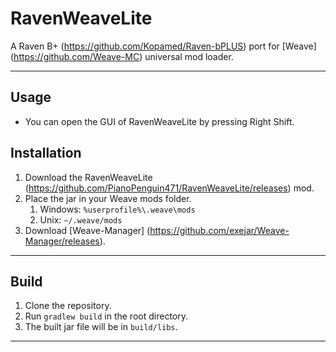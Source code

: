 # RavenWeaveLite
A Raven B+ (https://github.com/Kopamed/Raven-bPLUS) port for [Weave] (https://github.com/Weave-MC) universal mod loader.

---

## Usage
- You can open the GUI of RavenWeaveLite by pressing Right Shift.

## Installation
1. Download the RavenWeaveLite (https://github.com/PianoPenguin471/RavenWeaveLite/releases) mod.
2. Place the jar in your Weave mods folder.
    1. Windows: `%userprofile%\.weave\mods`
    2. Unix: `~/.weave/mods`
3. Download [Weave-Manager] (https://github.com/exejar/Weave-Manager/releases).

---

## Build
1. Clone the repository.
2. Run `gradlew build` in the root directory.
3. The built jar file will be in `build/libs`.

---
